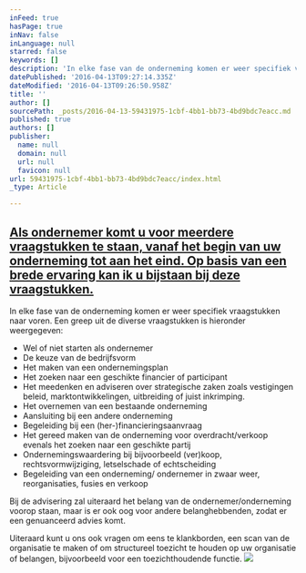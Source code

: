 ```yaml
---
inFeed: true
hasPage: true
inNav: false
inLanguage: null
starred: false
keywords: []
description: 'In elke fase van de onderneming komen er weer specifiek vraagstukken naar voren. Een greep uit de diverse vraagstukken is hieronder weergegeven:'
datePublished: '2016-04-13T09:27:14.335Z'
dateModified: '2016-04-13T09:26:50.958Z'
title: ''
author: []
sourcePath: _posts/2016-04-13-59431975-1cbf-4bb1-bb73-4bd9bdc7eacc.md
published: true
authors: []
publisher:
  name: null
  domain: null
  url: null
  favicon: null
url: 59431975-1cbf-4bb1-bb73-4bd9bdc7eacc/index.html
_type: Article

---
```

## [Als ondernemer komt u voor meerdere vraagstukken te staan, vanaf het begin van uw onderneming tot aan het eind. Op basis van een brede ervaring kan ik u bijstaan bij deze vraagstukken.][0]

In elke fase van de onderneming komen er weer specifiek vraagstukken naar voren. Een greep uit de diverse vraagstukken is hieronder weergegeven:

* Wel of niet starten als ondernemer
* De keuze van de bedrijfsvorm
* Het maken van een ondernemingsplan
* Het zoeken naar een geschikte financier of participant
* Het meedenken en adviseren over strategische zaken zoals vestigingen beleid, marktontwikkelingen, uitbreiding of juist inkrimping.
* Het overnemen van een bestaande onderneming
* Aansluiting bij een andere onderneming
* Begeleiding bij een (her-)financieringsaanvraag
* Het gereed maken van de onderneming voor overdracht/verkoop evenals het zoeken naar een geschikte partij
* Ondernemingswaardering bij bijvoorbeeld (ver)koop, rechtsvormwijziging, letselschade of echtscheiding
* Begeleiding van een onderneming/ ondernemer in zwaar weer, reorganisaties, fusies en verkoop

Bij de advisering zal uiteraard het belang van de ondernemer/onderneming voorop staan, maar is er ook oog voor andere belanghebbenden, zodat er een genuanceerd advies komt.

Uiteraard kunt u ons ook vragen om eens te klankborden, een scan van de organisatie te maken of om structureel toezicht te houden op uw organisatie of belangen, bijvoorbeeld voor een toezichthoudende functie.
![](https://the-grid-user-content.s3-us-west-2.amazonaws.com/60364896-6703-4f25-ba2d-059885645955.jpg)

[0]: http://gh-advies.nl/ondernemersadvies.html